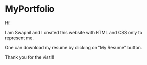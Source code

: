 # MyPortfolio
Hi!

I am Swapnil and I created this website with HTML and CSS only to represent me.

One can download my resume by clicking on "My Resume" button.

Thank you for the visit!!!

